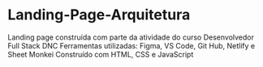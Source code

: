 # Landing-Page-Arquitetura
Landing page construída com parte da atividade do curso Desenvolvedor Full Stack DNC
Ferramentas utilizadas: Figma, VS Code, Git Hub, Netlify e Sheet Monkei
Construído com HTML, CSS e JavaScript

